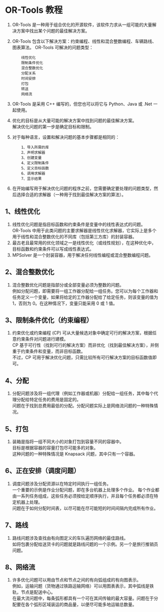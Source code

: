 # OR-Tools 教程

1. OR-Tools 是一种用于组合优化的开源软件，该软件力求从一组可能的大量解决方案中找出某个问题的最佳解决方案。
2. OR-Tools 包含以下解决方案：约束编程、线性和混合整数编程、车辆路线、图表算法。
    OR-Tools 可解决的问题类型：

    ```text
        线性优化
        限制条件优化
        混合整数优化
        分配关系
        时间安排
        打包
        转送
        网络流
    ```

3. OR-Tools 是采用 C++ 编写的，但您也可以将它与 Python、Java 或 .Net 一起使用。
4. 优化的目标是从大量可能的解决方案中找到问题的最佳解决方案。  
    解决优化问题的第一步是确定目标和限制。
5. 对于每种语言，设置和解决问题的基本步骤都是相同的：

    ```text
        1、导入所需的库
        2、声明求解器
        3、创建变量
        4、定义限制条件
        5、定义目标函数
        6、调用求解器
        7、显示结果
    ```

6. 在开始编写用于解决优化问题的程序之前，您需要确定要处理的问题类型，然后选择合适的求解器（一种用于找到最佳解决方案的算法）。

## 1、线性优化

1. 线性优化问题是指目标函数和约束条件是变量中的线性表达式的问题。  
    OR-Tools 中用于此类问题的主要求解器是线性优化求解器，它实际上是多个用于线性和混合整数优化的不同库（包括第三方库）的封装容器。
2. 最古老且最常用的优化领域之一是线性优化（或线性规划），在这种优化中，目标函数和约束条件可以写成线性表达式。
3. MPSolver 是一个封装容器，用于解决任何线性编程或混合整数编程问题。

## 2、混合整数优化

1. 混合整数优化问题是指部分或全部变量必须为整数的问题。  
    例如分配问题，即需要将一组工作器分配给一组任务。您可以为每个工作器和任务定义一个变量，如果将给定的工作器分配给了给定任务，则该变量的值为 1，否则为 0。在这种情况下，变量只能采用 0 或 1 值。

## 3、限制条件优化（约束编程）

1. 约束优化或约束编程 (CP) 可从大量候选对象中确定可行的解决方案，根据任意约束条件对问题进行建模。  
    CP 基于可行性（找到可行的解决方案）而非优化（找到最佳解决方案），并侧重于约束条件和变量，而非目标函数。  
    不过，CP 可用于解决优化问题，只需比较所有可行解决方案的目标函数值即可。

## 4、分配

1. 分配问题涉及将一组代理（例如工作器或机器）分配给一组任务，其中每个代理分配给特定任务的费用是固定的。  
    问题在于找到总费用最低的分配。分配问题实际上是网络流问题的一种特殊情况。

## 5、打包

1. 装箱是指将一组不同大小的对象打包到容量不同的容器中。  
    目标是根据容器的容量打包尽可能多的对象。  
    这种问题的一种特殊情况是 Knapsack 问题，其中只有一个容器。

## 6、正在安排（调度问题）

1. 调度问题涉及分配资源以在特定时间执行一组任务。  
    一个重要的示例是作业分配问题，即在多台机器上处理多个作业。 每个作业都由一系列任务组成，这些任务必须按给定顺序执行，并且每个任务都必须在特定机器上处理。  
    问题在于如何分配时间表，以尽可能在尽可能短的时间间隔内完成所有作业。

## 7、路线

1. 路线问题涉及查找由有向图定义的车队遍历网络的最佳路线。  
    如将包裹分配给送货卡的问题就是路线问题的一个示例。另一个是旅行推销员问题。

## 8、网络流

1. 许多优化问题可以用由节点和节点之间的有向弧组成的有向图表示。  
    例如，运输问题（货物通过铁路运输网络）可以用图表表示，其中弧线是铁轨，节点是配送中心。  
    在最大流问题中，每条弧形都具有一个可在其间传输的最大容量。问题在于分配要在各个弧形区域装运的商品量，以便尽可能多地运输总数量。

